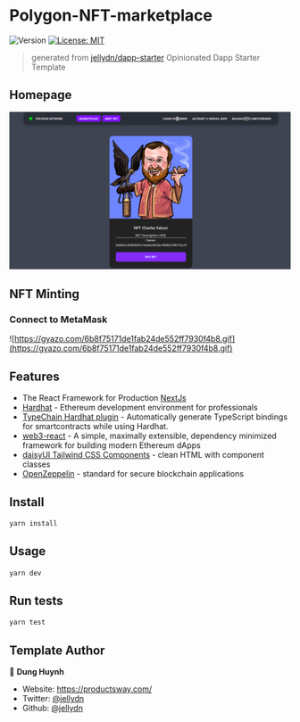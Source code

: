 # Polygon-NFT-marketplace

![Version](https://img.shields.io/badge/version-0.0.1-blue.svg?cacheSeconds=2592000)
[![License: MIT](https://img.shields.io/badge/License-MIT-yellow.svg)](#)

> generated from [jellydn/dapp-starter](https://github.com/jellydn/dapp-starter)
> Opinionated Dapp Starter Template

## Homepage

![./screenshot.png](./screenshot.png)

## NFT Minting

### Connect to MetaMask

![https://gyazo.com/6b8f75171de1fab24de552ff7930f4b8.gif](https://gyazo.com/6b8f75171de1fab24de552ff7930f4b8.gif)

## Features

- The React Framework for Production [NextJs](https://https://nextjs.org//)
- [Hardhat](https://hardhat.org/) - Ethereum development environment for professionals
- [TypeChain Hardhat plugin](https://github.com/ethereum-ts/TypeChain/tree/master/packages/hardhat) - Automatically generate TypeScript bindings for smartcontracts while using Hardhat.
- [web3-react](https://github.com/NoahZinsmeister/web3-react/) - A simple, maximally extensible, dependency minimized framework for building modern Ethereum dApps
- [daisyUI Tailwind CSS Components](https://daisyui.com/) - clean HTML with component classes
- [OpenZeppelin](https://docs.openzeppelin.com/contracts/4.x/) - standard for secure blockchain applications

## Install

```sh
yarn install
```

## Usage

```sh
yarn dev
```

## Run tests

```sh
yarn test
```

## Template Author

👤 **Dung Huynh**

- Website: https://productsway.com/
- Twitter: [@jellydn](https://twitter.com/jellydn)
- Github: [@jellydn](https://github.com/jellydn)
